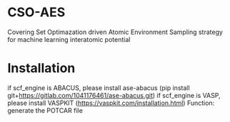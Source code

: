 # CSO-AES
Covering Set Optimazation driven Atomic Environment Sampling strategy for machine learning interatomic potential 

# Installation
if scf_engine is ABACUS, please install ase-abacus (pip install git+https://gitlab.com/1041176461/ase-abacus.git)
if scf_engine is VASP, please install VASPKIT (https://vaspkit.com/installation.html) Function: generate the POTCAR file 
